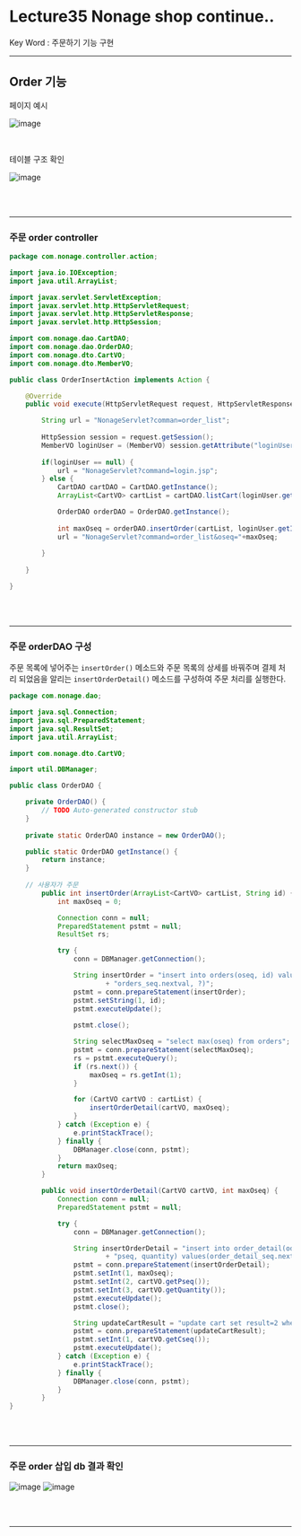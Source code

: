 # Lecture35 Nonage shop continue..

Key Word : 주문하기 기능 구현   

<hr>

##  Order 기능   
 
 페이지 예시
 
 ![image](https://user-images.githubusercontent.com/84966961/131971718-eb2f2ce0-9efd-49be-9e5c-4b6b4fd21b22.png)

 <br>

 테이블 구조 확인

![image](https://user-images.githubusercontent.com/84966961/131459115-fc861220-628c-49a9-af4e-95df25a28be7.png)


<br><br><hr>

### 주문 order controller

```java
package com.nonage.controller.action;

import java.io.IOException;
import java.util.ArrayList;

import javax.servlet.ServletException;
import javax.servlet.http.HttpServletRequest;
import javax.servlet.http.HttpServletResponse;
import javax.servlet.http.HttpSession;

import com.nonage.dao.CartDAO;
import com.nonage.dao.OrderDAO;
import com.nonage.dto.CartVO;
import com.nonage.dto.MemberVO;

public class OrderInsertAction implements Action {

	@Override
	public void execute(HttpServletRequest request, HttpServletResponse response) throws ServletException, IOException {

		String url = "NonageServlet?comman=order_list";
		
		HttpSession session = request.getSession();
		MemberVO loginUser = (MemberVO) session.getAttribute("loginUser");
		
		if(loginUser == null) {
			url = "NonageServlet?command=login.jsp";
		} else {
			CartDAO cartDAO = CartDAO.getInstance();
			ArrayList<CartVO> cartList = cartDAO.listCart(loginUser.getId());

			OrderDAO orderDAO = OrderDAO.getInstance();
			
			int maxOseq = orderDAO.insertOrder(cartList, loginUser.getId());
			url = "NonageServlet?command=order_list&oseq="+maxOseq;
			
		}
		
	}

}

```



<br><br><hr>

### 주문 orderDAO 구성

 주문 목록에 넣어주는 `insertOrder()` 메소드와 주문 목록의 상세를 바꿔주며 결제 처리 되었음을 알리는 `insertOrderDetail()` 메소드를 구성하여 주문 처리를 실행한다.    

```java
package com.nonage.dao;

import java.sql.Connection;
import java.sql.PreparedStatement;
import java.sql.ResultSet;
import java.util.ArrayList;

import com.nonage.dto.CartVO;

import util.DBManager;

public class OrderDAO {

	private OrderDAO() {
		// TODO Auto-generated constructor stub
	}
	
	private static OrderDAO instance = new OrderDAO();

	public static OrderDAO getInstance() {
		return instance;
	}
	
	// 사용자가 주문
		public int insertOrder(ArrayList<CartVO> cartList, String id) {
			int maxOseq = 0;

			Connection conn = null;
			PreparedStatement pstmt = null;
			ResultSet rs;

			try {
				conn = DBManager.getConnection();

				String insertOrder = "insert into orders(oseq, id) values("
						+ "orders_seq.nextval, ?)";
				pstmt = conn.prepareStatement(insertOrder);
				pstmt.setString(1, id);
				pstmt.executeUpdate();
				
				pstmt.close();

				String selectMaxOseq = "select max(oseq) from orders";
				pstmt = conn.prepareStatement(selectMaxOseq);
				rs = pstmt.executeQuery();
				if (rs.next()) {
					maxOseq = rs.getInt(1);
				}

				for (CartVO cartVO : cartList) {
					insertOrderDetail(cartVO, maxOseq);
				}
			} catch (Exception e) {
				e.printStackTrace();
			} finally {
				DBManager.close(conn, pstmt);
			}
			return maxOseq;
		}

		public void insertOrderDetail(CartVO cartVO, int maxOseq) {
			Connection conn = null;
			PreparedStatement pstmt = null;

			try {
				conn = DBManager.getConnection();

				String insertOrderDetail = "insert into order_detail(odseq, oseq, "
						+ "pseq, quantity) values(order_detail_seq.nextval, ?, ?, ?)";
				pstmt = conn.prepareStatement(insertOrderDetail);
				pstmt.setInt(1, maxOseq);
				pstmt.setInt(2, cartVO.getPseq());
				pstmt.setInt(3, cartVO.getQuantity());
				pstmt.executeUpdate();
				pstmt.close();

				String updateCartResult = "update cart set result=2 where cseq=?";
				pstmt = conn.prepareStatement(updateCartResult);
				pstmt.setInt(1, cartVO.getCseq());
				pstmt.executeUpdate();
			} catch (Exception e) {
				e.printStackTrace();
			} finally {
				DBManager.close(conn, pstmt);
			}
		}
}

```

<br><br><hr>

### 주문 order 삽입 db 결과 확인


![image](https://user-images.githubusercontent.com/84966961/131977212-8526e589-27b6-4994-a85f-5ef1d4e81437.png)
![image](https://user-images.githubusercontent.com/84966961/131977225-283fd454-a9ad-479a-a0f9-086e4da9b327.png)








<br><br><hr>

